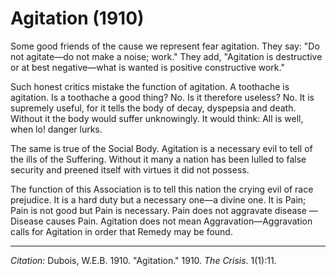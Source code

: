 # Agitation (1910)

Some good friends of the cause we represent fear agitation. They say: "Do not agitate—do not make a noise; work." They add, "Agitation is destructive or at best negative—what is wanted is positive constructive work."

Such honest critics mistake the function of agitation. A toothache is agitation. Is a toothache a good thing? No. Is it therefore useless? No. It is supremely useful, for it tells the body of decay, dyspepsia and death. Without it the body would suffer unknowingly. It would think: All is well, when lo! danger lurks.

The same is true of the Social Body. Agitation is a necessary evil to tell of the ills of the Suffering. Without it many a nation has been lulled to false security and preened itself with virtues it did not possess.

The function of this Association is to tell this nation the crying evil of race prejudice. It is a hard duty but a necessary one—a divine one. It is Pain; Pain is not good but Pain is necessary. Pain does not aggravate disease — Disease causes Pain. Agitation does not mean Aggravation—Aggravation calls for Agitation in order that Remedy may be found.


______________
*Citation:* Dubois, W.E.B. 1910. "Agitation."  1910. *The Crisis*. 1(1):11.
